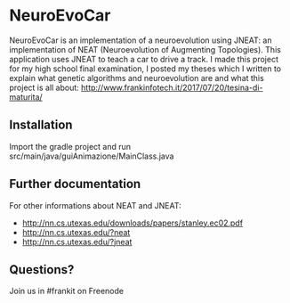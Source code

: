 # NeuroEvoCar
NeuroEvoCar is an implementation of a neuroevolution using JNEAT: an implementation
of NEAT (Neuroevolution of Augmenting Topologies). This application uses JNEAT to 
teach a car to drive a track. I made this project for my high school final examination, 
I posted my theses which I written to explain what genetic algorithms and neuroevolution are
and what this project is all about:
http://www.frankinfotech.it/2017/07/20/tesina-di-maturita/

## Installation
Import the gradle project and run src/main/java/guiAnimazione/MainClass.java

## Further documentation
For other informations about NEAT and JNEAT: 
* http://nn.cs.utexas.edu/downloads/papers/stanley.ec02.pdf
* http://nn.cs.utexas.edu/?neat
* http://nn.cs.utexas.edu/?jneat

## Questions?
Join us in #frankit on Freenode
